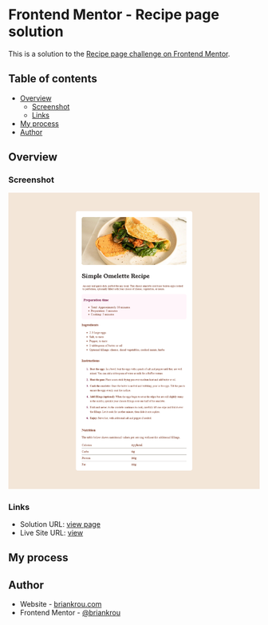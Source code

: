 # Frontend Mentor - Recipe page solution


This is a solution to the [Recipe page challenge on Frontend Mentor](https://www.frontendmentor.io/challenges/recipe-page-KiTsR8QQKm). 

## Table of contents

- [Overview](#overview)
  - [Screenshot](#screenshot)
  - [Links](#links)
- [My process](#my-process)
- [Author](#author)



## Overview

### Screenshot

![](./preview.jpg)


### Links

- Solution URL: [view page](https://github.com/briankrou/recipe-page-Frontend-mentor-)
- Live Site URL: [view](https://briankrou.github.io/recipe-page-Frontend-mentor-/)

## My process

## Author

- Website - [briankrou.com](https://www.briankrou.com)
- Frontend Mentor - [@briankrou](https://www.frontendmentor.io/profile/briankrou)
